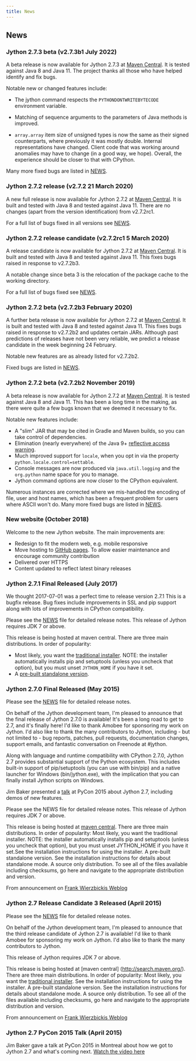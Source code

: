 ```yaml
---
title: News
---
```


## News

### Jython 2.7.3 beta (v2.7.3b1 July 2022)

A beta release is now available for Jython 2.7.3 at [Maven Central](https://search.maven.org/search?q=g:org.python).
It is tested against Java 8 and Java 11.
The project thanks all those who have helped identify and fix bugs.

Notable new or changed features include:
- The jython command respects the ``PYTHONDONTWRITEBYTECODE`` environment variable.

- Matching of sequence arguments to the parameters of Java methods is
  improved.

- ``array.array`` item size of unsigned types is now the same as their signed counterparts, where 
  previously it was mostly double.
  Internal representations have changed. 
  Client code that was working around anomalies may have to change (in a good way, we hope).
  Overall, the experience should be closer to that with CPython.

Many more fixed bugs are listed in [NEWS](https://github.com/jython/jython/blob/v2.7.3b1/NEWS).


### Jython 2.7.2 release (v2.7.2 21 March 2020)

A new full release is now available for Jython 2.7.2 at
[Maven Central](https://search.maven.org/search?q=g:org.python).
It is built and tested with Java 8 and tested against Java 11.
There are no changes (apart from the version identification) from v2.7.2rc1.

For a full list of bugs fixed in all versions see
[NEWS](https://github.com/jython/jython/blob/v2.7.2/NEWS).


### Jython 2.7.2 release candidate (v2.7.2rc1 5 March 2020)

A release candidate is now available for Jython 2.7.2 at
[Maven Central](https://search.maven.org/search?q=g:org.python).
It is built and tested with Java 8 and tested against Java 11.
This fixes bugs raised in response to v2.7.2b3.

A notable change since beta 3 is the relocation of the package
cache to the working directory.

For a full list of bugs fixed see 
[NEWS](https://github.com/jython/jython/blob/v2.7.2rc1/NEWS).


### Jython 2.7.2 beta (v2.7.2b3 February 2020)

A further beta release is now available for Jython 2.7.2 at
[Maven Central](https://search.maven.org/search?q=g:org.python).
It is built and tested with Java 8 and tested against Java 11.
This fixes bugs raised in response to v2.7.2b2 and updates certain JARs.
Although past predictions of releases have not been very reliable,
we predict a release candidate in the week beginning 24 February.

Notable new features are as already listed for v2.7.2b2.

Fixed bugs are listed in [NEWS](https://github.com/jython/jython/blob/v2.7.2b3/NEWS).


### Jython 2.7.2 beta (v2.7.2b2 November 2019)

A beta release is now available for Jython 2.7.2 at [Maven Central](https://search.maven.org/search?q=g:org.python).
It is tested against Java 8 and Java 11.
This has been a long time in the making, as there were quite a few bugs known that we deemed it necessary to fix.

Notable new features include:
 - A "slim" JAR that may be cited in Gradle and Maven builds, so you can take control of dependencies.
 - Elimination (nearly everywhere) of the Java 9+
   [reflective access warning](https://docs.oracle.com/javase/9/migrate/#GUID-7BB28E4D-99B3-4078-BDC4-FC24180CE82B).
 - Much improved support for `locale`, when you opt in via the property `python.locale.control=settable`.
 - Console messages are now produced via `java.util.logging` and the `org.python` name space for you to manage.
 - Jython command options are now closer to the CPython equivalent.
 
Numerous instances are corrected where we mis-handled the encoding of file, user and host names,
which has been a frequent problem for users where ASCII won't do.
Many more fixed bugs are listed in [NEWS](https://github.com/jython/jython/blob/v2.7.2b2/NEWS).


### New website (October 2018)
Welcome to the new Jython website. The main improvements are:
- Redesign to fit the modern web, e.g. mobile responsive
- Move hosting to [GitHub pages](https://pages.github.com/). To allow easier maintenance and encourage community contribution
- Delivered over HTTPS
- Content updated to reflect latest binary releases


### Jython 2.7.1 Final Released (July 2017)

We thought 2017-07-01 was a perfect time to release version 2.7.1 This is a bugfix release. Bug fixes include improvements in SSL and pip support along with lots of improvements in CPython compatibility.

Please see the [NEWS](https://github.com/jython/jython/blob/master/NEWS) file for detailed release notes. This release of Jython requires JDK 7 or above.

This release is being hosted at maven central. There are three main distributions. In order of popularity:

- Most likely, you want the [traditional installer](http://search.maven.org/remotecontent?filepath=org/python/jython-installer/2.7.1/jython-installer-2.7.1.jar). NOTE: the installer automatically installs pip and setuptools (unless you uncheck that option), but you must unset `JYTHON_HOME` if you have it set.
- A [pre-built standalone version](http://search.maven.org/remotecontent?filepath=org/python/jython-standalone/2.7.1/jython-standalone-2.7.1.jar).


### Jython 2.7.0 Final Released (May 2015)

Please see the [NEWS](https://github.com/jython/jython/blob/master/NEWS) file for detailed release notes.

On behalf of the Jython development team, I'm pleased to announce that the final release of Jython 2.7.0 is available! It's been a long road to get to 2.7, and it's finally here! I'd like to thank Amobee for sponsoring my work on Jython. I'd also like to thank the many contributors to Jython, including - but not limited to - bug reports, patches, pull requests, documentation changes, support emails, and fantastic conversation on Freenode at #jython.

Along with language and runtime compatibility with CPython 2.7.0, Jython 2.7 provides substantial
support of the Python ecosystem. This includes built-in support of pip/setuptools (you can use with bin/pip) and a native launcher for Windows (bin/jython.exe), with the implication that you can finally install Jython scripts on Windows.

Jim Baker presented a [talk](https://www.youtube.com/watch?v=hLm3garVQFo) at PyCon 2015 about Jython 2.7, including demos of new features.

Please see the NEWS file for detailed release notes. This release of Jython requires JDK 7 or above.

This release is being hosted at [maven central](http://search.maven.org/). There are three main distributions. In order of popularity:
Most likely, you want the traditional installer. NOTE: the installer automatically installs pip and setuptools (unless you uncheck that option), but you must unset JYTHON_HOME if you have it set.See the installation instructions for using the installer.
A pre-built standalone version. See the installation instructions for details about standalone mode.
A source only distribution.
To see all of the files available including checksums, go here and navigate to the appropriate distribution and version.

From announcement on [Frank Wierzbickis Weblog](http://fwierzbicki.blogspot.fi/2015/05/jython-270-final-released.html)


### Jython 2.7 Release Candidate 3 Released (April 2015)

Please see the [NEWS](https://github.com/jython/jython/blob/master/NEWS) file for detailed release notes.

On behalf of the Jython development team, I'm pleased to announce that the third release candidate of Jython 2.7 is available! I'd like to thank Amobee for sponsoring my work on Jython. I'd also like to thank the many contributors to Jython.

This release of Jython requires JDK 7 or above.

This release is being hosted at [maven central] (http://search.maven.org/). There are three main distributions. In order of popularity:
Most likely, you want the [traditional installer](http://search.maven.org/remotecontent?filepath=org/python/jython-installer/2.7-rc3/jython-installer-2.7-rc3.jar). See the installation instructions for using the installer.
A pre-built standalone version. See the installation instructions for details about standalone mode.
A source only distribution.
To see all of the files available including checksums, go here and navigate to the appropriate distribution and version.


From announcement on [Frank Wierzbickis Weblog](http://fwierzbicki.blogspot.fi/2015/04/jython-27-release-candidate-3-available.html)


### Jython 2.7 PyCon 2015 Talk (April 2015)

Jim Baker gave a talk at PyCon 2015 in Montreal about how we got to Jython 2.7 and what's coming next. [Watch the video here](https://www.youtube.com/watch?v=hLm3garVQFo&gt)

